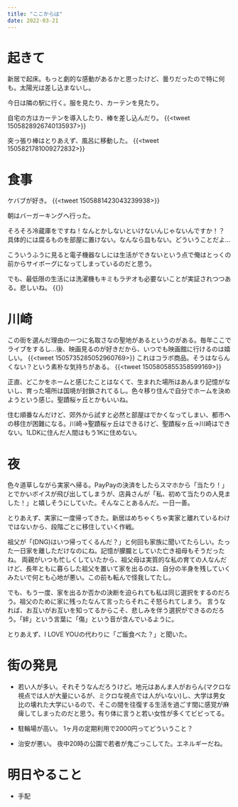 ```yaml
---
title: "ここからは"
date: 2022-03-21
---
```


# 起きて
新居で起床。もっと劇的な感動があるかと思ったけど、曇りだったので特に何も。太陽光は差し込まないし。

今日は隣の駅に行く。服を見たり、カーテンを見たり。

自宅の方はカーテンを導入したり、棒を差し込んだり。
{{<tweet 1505828926740135937>}}

突っ張り棒はとりあえず、風呂に移動した。
{{<tweet 1505821781009272832>}}

# 食事
ケバブが好き。
{{<tweet 1505881423043239938>}}

朝はバーガーキングへ行った。


そろそろ冷蔵庫をですね！なんとかしないといけないんじゃないんですか！？
具体的には腐るものを部屋に置けない。なんなら皿もない。どういうことだよ...

こういうふうに見ると電子機器なしには生活ができないという点で俺はとっくの前からサイボーグになってしまっているのだと思う。

でも、最低限の生活には洗濯機もキミもラヂオも必要ないことが実証されつつある。悲しいね。
{{<youtube LLYPfI-cFcc>}}
# 川崎
この街を選んだ理由の一つに名取さなの聖地があるというのがある。毎年ここでライブをするし...後、映画見るのが好きだから、いつでも映画館に行けるのは嬉しい。
{{<tweet 1505735285052960769>}}
これはコラボ商品。そうはならんくない？という素朴な気持ちがある。
{{<tweet 1505805855358599169>}}

正直、どこかをホームと感じたことはなくて、生まれた場所はあんまり記憶がないし、育った場所は国境が封鎖されてるし。色々移り住んで自分でホームを決めようという感じ。聖蹟桜ヶ丘とかもいいね。

住む順番なんだけど、郊外から試すと必然と部屋はでかくなってしまい、都市への移住が困難になる。川崎→聖蹟桜ヶ丘はできるけど、聖蹟桜ヶ丘→川崎はできない。1LDKに住んだ人間はもう1Kに住めない。

# 夜
色々道草しながら実家へ帰る。PayPayの決済をしたらスマホから「当たり！」とでかいボイスが飛び出してしまうが、店員さんが「私、初めて当たりの人見ました！」と嬉しそうにしていた。そんなことあるんだ。一日一善。

とりあえず、実家に一度帰ってきた。新居はめちゃくちゃ実家と離れているわけではないから、段階ごとに移住していく作戦。

祖父が「(DNG)はいつ帰ってくるんだ？」と何回も家族に聞いてたらしい。たった一日家を離しただけなのにね。記憶が朦朧としていた亡き祖母もそうだったね。
両親がいつも忙しくしていたから、祖父母は実質的な私の育ての人なんだけど、長年ともに暮らした祖父を置いて家を出るのは、自分の半身を残していくみたいで何とも心地が悪い。この前も転んで怪我してたし。

でも、もう一度、家を出るか否かの決断を迫られても私は同じ選択をするのだろう。祖父のために家に残ったなんて言ったらそれこそ怒られてしまう。
言うなれば、お互いがお互いを知ってるからこそ、悲しみを伴う選択ができるのだろう。「絆」という言葉に「傷」という音が含んでいるように。

とりあえず、I LOVE YOUの代わりに「ご飯食べた？」と聞いた。

# 街の発見
- 若い人が多い。それそうなんだろうけど。地元はあんま人がおらん(マクロな視点では人が大量にいるが、ミクロな視点では人がいない)し、大学は男女比の壊れた大学にいるので、そこの間を往復する生活を過ごす間に感覚が麻痺してしまったのだと思う。有り体に言うと若い女性が多くてビビってる。

- 駐輪場が高い。
1ヶ月の定期利用で2000円ってどういうこと？

- 治安が悪い。
夜中20時の公園で若者が鬼ごっこしてた。エネルギーだね。

# 明日やること

- 手配
